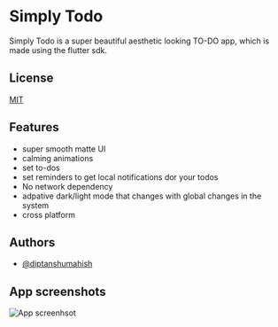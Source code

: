 
# Simply Todo

Simply Todo is a super beautiful aesthetic looking TO-DO app, which is made using the flutter 
sdk.






## License

[MIT](https://choosealicense.com/licenses/mit/)


## Features
- super smooth matte UI
- calming animations
- set to-dos
- set reminders to get local notifications dor your todos
- No network dependency
- adpative dark/light mode that changes with global changes in the system
- cross platform
## Authors

- [@diptanshumahish](https://www.github.com/diptanshumahish)

## App screenshots
![App screenhsot]([/simply_todo_full/blob/master/screenshots/simply1.png](https://github.com/diptanshumahish/simply_todo_full/blob/master/screenshots/simply1.png)?raw=true "Optional Title")

